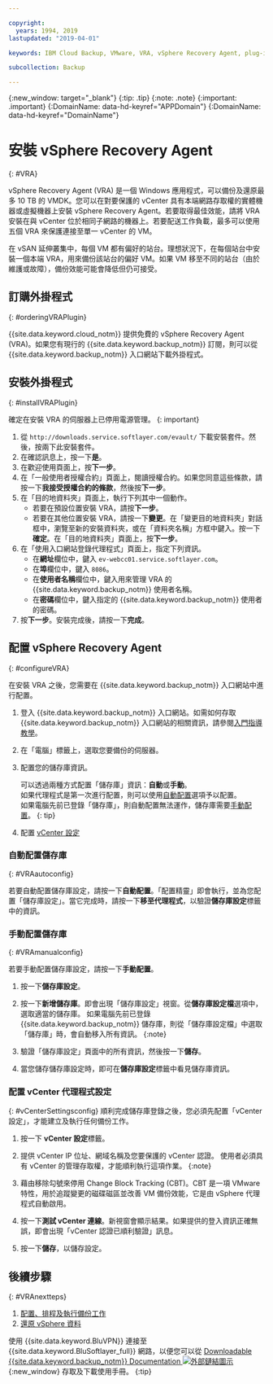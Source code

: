```yaml
---

copyright:
  years: 1994, 2019
lastupdated: "2019-04-01"

keywords: IBM Cloud Backup, VMware, VRA, vSphere Recovery Agent, plug-in, plugin, EVault, Carbonite, vSphere

subcollection: Backup

---
```

{:new_window: target="_blank"}
{:tip: .tip}
{:note: .note}
{:important: .important}
{:DomainName: data-hd-keyref="APPDomain"}
{:DomainName: data-hd-keyref="DomainName"}

# 安裝 vSphere Recovery Agent
{: #VRA}

vSphere Recovery Agent (VRA) 是一個 Windows 應用程式，可以備份及還原最多 10 TB 的 VMDK。您可以在對要保護的 vCenter 具有本端網路存取權的實體機器或虛擬機器上安裝 vSphere Recovery Agent。若要取得最佳效能，請將 VRA 安裝在與 vCenter 位於相同子網路的機器上。若要配送工作負載，最多可以使用五個 VRA 來保護連接至單一 vCenter 的 VM。

在 vSAN 延伸叢集中，每個 VM 都有偏好的站台。理想狀況下，在每個站台中安裝一個本端 VRA，用來備份該站台的偏好 VM。如果 VM 移至不同的站台（由於維護或故障），備份效能可能會降低但仍可接受。


## 訂購外掛程式
{: #orderingVRAPlugin}

{{site.data.keyword.cloud_notm}} 提供免費的 vSphere Recovery Agent (VRA)。如果您有現行的 {{site.data.keyword.backup_notm}} 訂閱，則可以從 {{site.data.keyword.backup_notm}} 入口網站下載外掛程式。

## 安裝外掛程式
{: #installVRAPlugin}

確定在安裝 VRA 的伺服器上已停用電源管理。
{: important}

1. 從 `http://downloads.service.softlayer.com/evault/` 下載安裝套件。然後，按兩下此安裝套件。
2. 在確認訊息上，按一下**是**。
3. 在歡迎使用頁面上，按**下一步**。
4. 在「一般使用者授權合約」頁面上，閱讀授權合約。如果您同意這些條款，請按一下**我接受授權合約的條款**，然後按**下一步**。
5. 在「目的地資料夾」頁面上，執行下列其中一個動作。
   * 若要在預設位置安裝 VRA，請按**下一步**。
   * 若要在其他位置安裝 VRA，請按一下**變更**。在「變更目的地資料夾」對話框中，瀏覽至新的安裝資料夾，或在「資料夾名稱」方框中鍵入。按一下**確定**。在「目的地資料夾」頁面上，按**下一步**。
6. 在「使用入口網站登錄代理程式」頁面上，指定下列資訊。
   * 在**網址**欄位中，鍵入 `ev-webcc01.service.softlayer.com`。
   * 在**埠**欄位中，鍵入 `8086`。
   * 在**使用者名稱**欄位中，鍵入用來管理 VRA 的 {{site.data.keyword.backup_notm}} 使用者名稱。
   * 在**密碼**欄位中，鍵入指定的 {{site.data.keyword.backup_notm}} 使用者的密碼。
7.	按**下一步**。安裝完成後，請按一下**完成**。

## 配置 vSphere Recovery Agent
{: #configureVRA}

在安裝 VRA 之後，您需要在 {{site.data.keyword.backup_notm}} 入口網站中進行配置。

1. 登入 {{site.data.keyword.backup_notm}} 入口網站。如需如何存取 {{site.data.keyword.backup_notm}} 入口網站的相關資訊，請參閱[入門指導教學](/docs/infrastructure/Backup?topic=Backup-getting-started#accessingWebCC)。
2. 在「電腦」標籤上，選取您要備份的伺服器。
3. 配置您的儲存庫資訊。

   可以透過兩種方式配置「儲存庫」資訊：**自動**或**手動**。<br/>如果代理程式是第一次進行配置，則可以使用[自動配置](#VRAautoconfig)選項予以配置。<br/>如果電腦先前已登錄「儲存庫」，則自動配置無法運作，儲存庫需要[手動配置](#VRAmanualconfig)。
   {: tip}

4. 配置 [vCenter 設定](#vCenterSettingsconfig)   

### 自動配置儲存庫
{: #VRAautoconfig}

若要自動配置儲存庫設定，請按一下**自動配置**。「配置精靈」即會執行，並為您配置「儲存庫設定」。當它完成時，請按一下**移至代理程式**，以驗證**儲存庫設定**標籤中的資訊。
 

### 手動配置儲存庫
{: #VRAmanualconfig}

若要手動配置儲存庫設定，請按一下**手動配置**。   
1. 按一下**儲存庫設定**。
2. 按一下**新增儲存庫**。即會出現「儲存庫設定」視窗。從**儲存庫設定檔**選項中，選取適當的儲存庫。
   如果電腦先前已登錄 {{site.data.keyword.backup_notm}} 儲存庫，則從「儲存庫設定檔」中選取「儲存庫」時，會自動移入所有資訊。
{:note}

3. 驗證「儲存庫設定」頁面中的所有資訊，然後按一下**儲存**。
4. 當您儲存儲存庫設定時，即可在**儲存庫設定**標籤中看見儲存庫資訊。


### 配置 vCenter 代理程式設定
{: #vCenterSettingsconfig}
順利完成儲存庫登錄之後，您必須先配置「vCenter 設定」，才能建立及執行任何備份工作。

1. 按一下 **vCenter 設定**標籤。
2. 提供 vCenter IP 位址、網域名稱及您要保護的 vCenter 認證。
   使用者必須具有 vCenter 的管理存取權，才能順利執行這項作業。
   {:note}

3. 藉由移除勾號來停用 Change Block Tracking (CBT)。CBT 是一項 VMware 特性，用於追蹤變更的磁碟磁區並改善 VM 備份效能，它是由 vSphere 代理程式自動啟用。
4. 按一下**測試 vCenter 連線**。新視窗會顯示結果。如果提供的登入資訊正確無誤，即會出現「vCenter 認證已順利驗證」訊息。
5. 按一下**儲存**，以儲存設定。

## 後續步驟
{: #VRAnextteps}
1. [配置、排程及執行備份工作](/docs/infrastructure/Backup?topic=Backup-ConfigureVRA#VConfigureVRA)
2. [還原 vSphere 資料](/docs/infrastructure/Backup?topic=Backup-VRARestore#VRARestore)

使用 {{site.data.keyword.BluVPN}} 連接至 {{site.data.keyword.BluSoftlayer_full}} 網路，以便您可以從 [Downloadable {{site.data.keyword.backup_notm}} Documentation ![外部鏈結圖示](../../icons/launch-glyph.svg "外部鏈結圖示")](http://downloads.service.softlayer.com/evault/Documentation/){:new_window} 存取及下載使用手冊。
{:tip}
